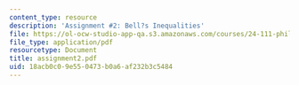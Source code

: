 ```yaml
---
content_type: resource
description: 'Assignment #2: Bell?s Inequalities'
file: https://ol-ocw-studio-app-qa.s3.amazonaws.com/courses/24-111-philosophy-of-quantum-mechanics-spring-2005/18acb0c09e550473b0a6af232b3c5484_assignment2.pdf
file_type: application/pdf
resourcetype: Document
title: assignment2.pdf
uid: 18acb0c0-9e55-0473-b0a6-af232b3c5484
---
```

